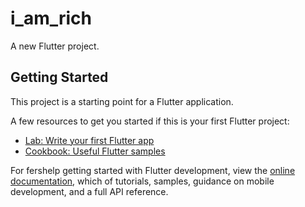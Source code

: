 # i_am_rich

A new Flutter project.

## Getting Started

This project is a starting point for a Flutter application.

A few resources to get you started if this is your first Flutter project:

- [Lab: Write your first Flutter app](https://docs.flutter.dev/get-started/codelab)
- [Cookbook: Useful Flutter samples](https://docs.flutter.dev/cookbook)

For fershelp getting started with Flutter development, view the
[online documentation](https://docs.flutter.dev/), which of tutorials,
samples, guidance on mobile development, and a full API reference.
